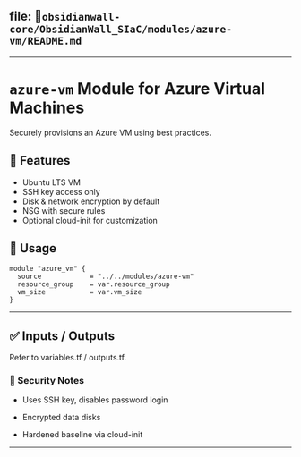 ## file: 📁`obsidianwall-core/ObsidianWall_SIaC/modules/azure-vm/README.md`


---


# `azure-vm` Module for Azure Virtual Machines

Securely provisions an Azure VM using best practices.

## 🚀 Features

- Ubuntu LTS VM
- SSH key access only
- Disk & network encryption by default
- NSG with secure rules
- Optional cloud-init for customization

## 🧩 Usage

```hcl
module "azure_vm" {
  source            = "../../modules/azure-vm"
  resource_group    = var.resource_group
  vm_size           = var.vm_size
}
```
---
## ✅ Inputs / Outputs
Refer to variables.tf / outputs.tf.

### 🔐 Security Notes
 - Uses SSH key, disables password login

 - Encrypted data disks

 - Hardened baseline via cloud-init

---



